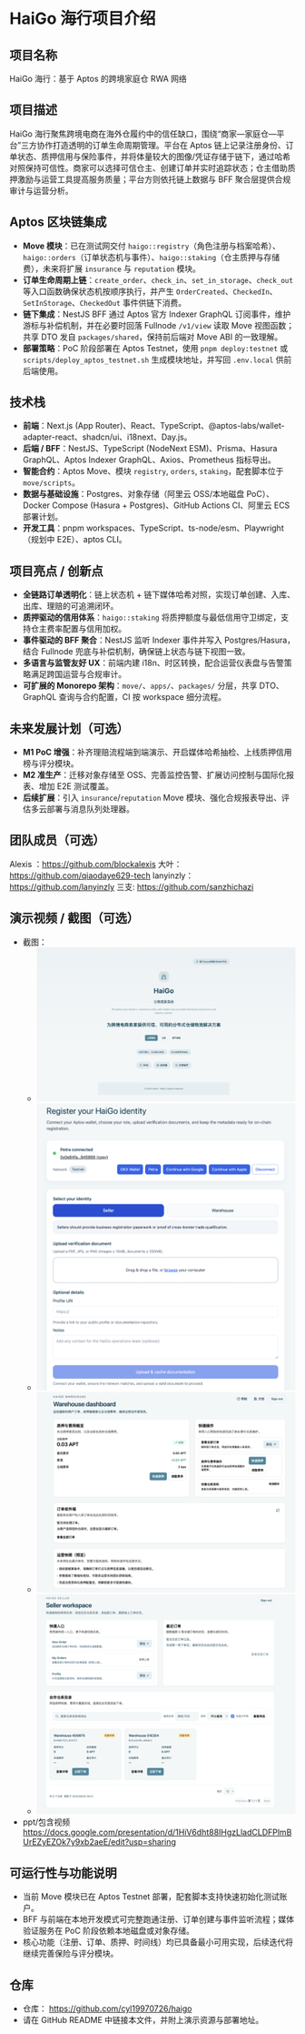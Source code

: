 # HaiGo 海行项目介绍

## 项目名称
HaiGo 海行：基于 Aptos 的跨境家庭仓 RWA 网络

## 项目描述
HaiGo 海行聚焦跨境电商在海外仓履约中的信任缺口，围绕“商家—家庭仓—平台”三方协作打造透明的订单生命周期管理。平台在 Aptos 链上记录注册身份、订单状态、质押信用与保险事件，并将体量较大的图像/凭证存储于链下，通过哈希对照保持可信性。商家可以选择可信仓主、创建订单并实时追踪状态；仓主借助质押激励与运营工具提高服务质量；平台方则依托链上数据与 BFF 聚合层提供合规审计与运营分析。

## Aptos 区块链集成
- **Move 模块**：已在测试网交付 `haigo::registry`（角色注册与档案哈希）、`haigo::orders`（订单状态机与事件）、`haigo::staking`（仓主质押与存储费），未来将扩展 `insurance` 与 `reputation` 模块。
- **订单生命周期上链**：`create_order`、`check_in`、`set_in_storage`、`check_out` 等入口函数确保状态机按顺序执行，并产生 `OrderCreated`、`CheckedIn`、`SetInStorage`、`CheckedOut` 事件供链下消费。
- **链下集成**：NestJS BFF 通过 Aptos 官方 Indexer GraphQL 订阅事件，维护游标与补偿机制，并在必要时回落 Fullnode `/v1/view` 读取 Move 视图函数；共享 DTO 发自 `packages/shared`，保持前后端对 Move ABI 的一致理解。
- **部署策略**：PoC 阶段部署在 Aptos Testnet，使用 `pnpm deploy:testnet` 或 `scripts/deploy_aptos_testnet.sh` 生成模块地址，并写回 `.env.local` 供前后端使用。

## 技术栈
- **前端**：Next.js (App Router)、React、TypeScript、@aptos-labs/wallet-adapter-react、shadcn/ui、i18next、Day.js。
- **后端 / BFF**：NestJS、TypeScript (NodeNext ESM)、Prisma、Hasura GraphQL、Aptos Indexer GraphQL、Axios、Prometheus 指标导出。
- **智能合约**：Aptos Move、模块 `registry`, `orders`, `staking`，配套脚本位于 `move/scripts`。
- **数据与基础设施**：Postgres、对象存储（阿里云 OSS/本地磁盘 PoC）、Docker Compose (Hasura + Postgres)、GitHub Actions CI、阿里云 ECS 部署计划。
- **开发工具**：pnpm workspaces、TypeScript、ts-node/esm、Playwright（规划中 E2E）、aptos CLI。

## 项目亮点 / 创新点
- **全链路订单透明化**：链上状态机 + 链下媒体哈希对照，实现订单创建、入库、出库、理赔的可追溯闭环。
- **质押驱动的信用体系**：`haigo::staking` 将质押额度与最低信用守卫绑定，支持仓主费率配置与信用加权。
- **事件驱动的 BFF 聚合**：NestJS 监听 Indexer 事件并写入 Postgres/Hasura，结合 Fullnode 兜底与补偿机制，确保链上状态与链下视图一致。
- **多语言与监管友好 UX**：前端内建 i18n、时区转换，配合运营仪表盘与告警策略满足跨国运营与合规审计。
- **可扩展的 Monorepo 架构**：`move/`、`apps/`、`packages/` 分层，共享 DTO、GraphQL 查询与合约配置，CI 按 workspace 细分流程。

## 未来发展计划（可选）
- **M1 PoC 增强**：补齐理赔流程端到端演示、开启媒体哈希抽检、上线质押信用榜与评分模块。
- **M2 准生产**：迁移对象存储至 OSS、完善监控告警、扩展访问控制与国际化报表、增加 E2E 测试覆盖。
- **后续扩展**：引入 `insurance`/`reputation` Move 模块、强化合规报表导出、评估多云部署与消息队列处理器。

## 团队成员（可选）
Alexis ：https://github.com/blockalexis
大叶： https://github.com/qiaodaye629-tech 
lanyinzly： https://github.com/lanyinzly
三支: https://github.com/sanzhichazi

## 演示视频 / 截图（可选）
- 截图：
  - ![首页](./home.png)
  - ![注册流程](./register.png)
  - ![仓库看板](./warehouse.png)
  - ![商家工作台](./seller.png)
- ppt/包含视频 https://docs.google.com/presentation/d/1HiV6dht88IHgzLladCLDFPlmBUrEZyEZOk7y9xb2aeE/edit?usp=sharing

## 可运行性与功能说明
- 当前 Move 模块已在 Aptos Testnet 部署，配套脚本支持快速初始化测试账户。
- BFF 与前端在本地开发模式可完整跑通注册、订单创建与事件监听流程；媒体验证服务在 PoC 阶段依赖本地磁盘或对象存储。
- 核心功能（注册、订单、质押、时间线）均已具备最小可用实现，后续迭代将继续完善保险与评分模块。

## 仓库
- 仓库： https://github.com/cyl19970726/haigo
- 请在 GitHub README 中链接本文件，并附上演示资源与部署地址。
